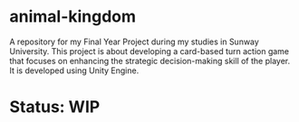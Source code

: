 # animal-kingdom
A repository for my Final Year Project during my studies in Sunway University. This project is about developing a card-based turn action game that focuses on enhancing the strategic decision-making skill of the player. It is developed using Unity Engine.

# Status: WIP
